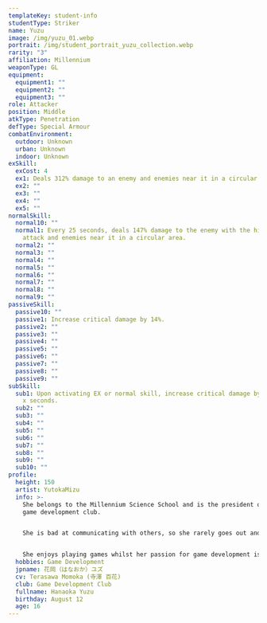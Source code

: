 ```yaml
---
templateKey: student-info
studentType: Striker
name: Yuzu
image: /img/yuzu_01.webp
portrait: /img/student_portrait_yuzu_collection.webp
rarity: "3"
affiliation: Millennium
weaponType: GL
equipment:
  equipment1: ""
  equipment2: ""
  equipment3: ""
role: Attacker
position: Middle
atkType: Penetration
defType: Special Armour
combatEnvironment:
  outdoor: Unknown
  urban: Unknown
  indoor: Unknown
exSkill:
  exCost: 4
  ex1: Deals 312% damage to an enemy and enemies near it in a circular area.
  ex2: ""
  ex3: ""
  ex4: ""
  ex5: ""
normalSkill:
  normal10: ""
  normal1: Every 25 seconds, deals 147% damage to the enemy with the highest
    attack and enemies near it in a circular area.
  normal2: ""
  normal3: ""
  normal4: ""
  normal5: ""
  normal6: ""
  normal7: ""
  normal8: ""
  normal9: ""
passiveSkill:
  passive10: ""
  passive1: Increase critical damage by 14%.
  passive2: ""
  passive3: ""
  passive4: ""
  passive5: ""
  passive6: ""
  passive7: ""
  passive8: ""
  passive9: ""
subSkill:
  sub1: Upon activating EX or normal skill, increase critical damage by 22.3% for
    x seconds.
  sub2: ""
  sub3: ""
  sub4: ""
  sub5: ""
  sub6: ""
  sub7: ""
  sub8: ""
  sub9: ""
  sub10: ""
profile:
  height: 150
  artist: YutokaMizu
  info: >-
    She belongs to the Millennium Science School and is the president of the
    game development club.


    She is bad at communicating with others, so she rarely goes out and spends most of her time locked up in the game development clubroom.


    She enjoys playing games whilst her passion for game development is unparalleled.
  hobbies: Game Development
  jpname: 花岡（はなおか）ユズ
  cv: Terasawa Momoka (寺澤 百花)
  club: Game Development Club
  fullname: Hanaoka Yuzu
  birthday: August 12
  age: 16
---
```

